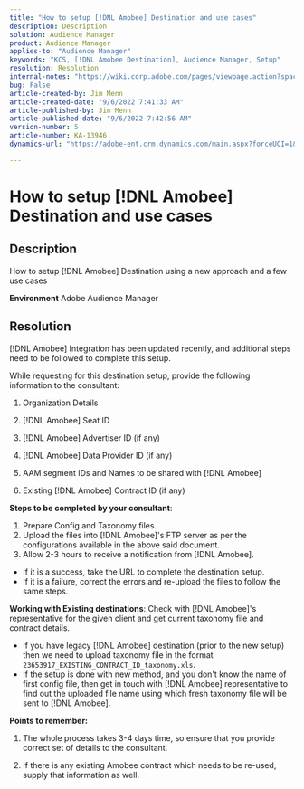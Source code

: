 ```yaml
---
title: "How to setup [!DNL Amobee] Destination and use cases"
description: Description
solution: Audience Manager
product: Audience Manager
applies-to: "Audience Manager"
keywords: "KCS, [!DNL Amobee Destination], Audience Manager, Setup"
resolution: Resolution
internal-notes: "https://wiki.corp.adobe.com/pages/viewpage.action?spaceKey=MCPI&title=Turn+Amobee+-+AAM+Destination"
bug: False
article-created-by: Jim Menn
article-created-date: "9/6/2022 7:41:33 AM"
article-published-by: Jim Menn
article-published-date: "9/6/2022 7:42:56 AM"
version-number: 5
article-number: KA-13946
dynamics-url: "https://adobe-ent.crm.dynamics.com/main.aspx?forceUCI=1&pagetype=entityrecord&etn=knowledgearticle&id=1aac9553-b72d-ed11-9db1-0022480866ad"

---
```

# How to setup [!DNL Amobee] Destination and use cases

## Description


How to setup [!DNL Amobee] Destination using a new approach and a few use cases

<b>Environment</b>
 Adobe Audience Manager


## Resolution


[!DNL Amobee] Integration has been updated recently, and additional steps need to be followed to complete this setup.

While requesting for this destination setup, provide the following information to the consultant:

1. Organization Details

2. [!DNL Amobee] Seat ID

3. [!DNL Amobee] Advertiser ID (if any)

4. [!DNL Amobee] Data Provider ID (if any)

5. AAM segment IDs and Names to be shared with [!DNL Amobee]

6. Existing [!DNL Amobee] Contract ID (if any)

<b>Steps to be completed by your consultant</b>:

1. Prepare Config and Taxonomy files.
2. Upload the files into [!DNL Amobee]'s FTP server as per the configurations available in the above said document.
3. Allow 2-3 hours to receive a notification from [!DNL Amobee].


- If it is a success, take the URL to complete the destination setup.
- If it is a failure, correct the errors and re-upload the files to follow the same steps.


<b>Working with Existing destinations</b>: Check with [!DNL Amobee]'s representative for the given client and get current taxonomy file and contract details.

- If you have legacy [!DNL Amobee] destination (prior to the new setup) then we need to upload taxonomy file in the format `23653917_EXISTING_CONTRACT_ID_taxonomy.xls`.
- If the setup is done with new method, and you don't know the name of first config file, then get in touch with [!DNL Amobee] representative to find out the uploaded file name using which fresh taxonomy file will be sent to [!DNL Amobee].


<b>Points to remember:</b>

1. The whole process takes 3-4 days time, so ensure that you provide correct set of details to the consultant.

2. If there is any existing Amobee contract which needs to be re-used, supply that information as well.
